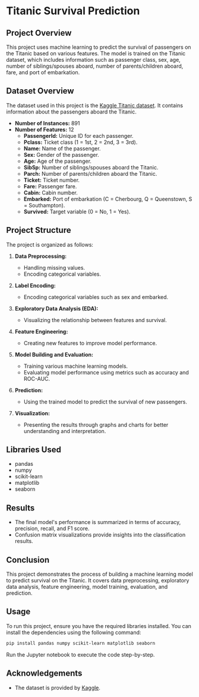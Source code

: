 

# Titanic Survival Prediction

## Project Overview
This project uses machine learning to predict the survival of passengers on the Titanic based on various features. The model is trained on the Titanic dataset, which includes information such as passenger class, sex, age, number of siblings/spouses aboard, number of parents/children aboard, fare, and port of embarkation.

## Dataset Overview
The dataset used in this project is the [Kaggle Titanic dataset](https://www.kaggle.com/datasets/yasserh/titanic-dataset). It contains information about the passengers aboard the Titanic.

- **Number of Instances:** 891
- **Number of Features:** 12
  - **PassengerId:** Unique ID for each passenger.
  - **Pclass:** Ticket class (1 = 1st, 2 = 2nd, 3 = 3rd).
  - **Name:** Name of the passenger.
  - **Sex:** Gender of the passenger.
  - **Age:** Age of the passenger.
  - **SibSp:** Number of siblings/spouses aboard the Titanic.
  - **Parch:** Number of parents/children aboard the Titanic.
  - **Ticket:** Ticket number.
  - **Fare:** Passenger fare.
  - **Cabin:** Cabin number.
  - **Embarked:** Port of embarkation (C = Cherbourg, Q = Queenstown, S = Southampton).
  - **Survived:** Target variable (0 = No, 1 = Yes).

## Project Structure

The project is organized as follows:

1. **Data Preprocessing:**
   - Handling missing values.
   - Encoding categorical variables.

2. **Label Encoding:**
   - Encoding categorical variables such as sex and embarked.

3. **Exploratory Data Analysis (EDA):**
   - Visualizing the relationship between features and survival.

4. **Feature Engineering:**
   - Creating new features to improve model performance.

5. **Model Building and Evaluation:**
   - Training various machine learning models.
   - Evaluating model performance using metrics such as accuracy and ROC-AUC.

6. **Prediction:**
   - Using the trained model to predict the survival of new passengers.

7. **Visualization:**
   - Presenting the results through graphs and charts for better understanding and interpretation.

## Libraries Used

- pandas
- numpy
- scikit-learn
- matplotlib
- seaborn

## Results

- The final model's performance is summarized in terms of accuracy, precision, recall, and F1 score.
- Confusion matrix visualizations provide insights into the classification results.

## Conclusion

This project demonstrates the process of building a machine learning model to predict survival on the Titanic. It covers data preprocessing, exploratory data analysis, feature engineering, model training, evaluation, and prediction.

## Usage

To run this project, ensure you have the required libraries installed. You can install the dependencies using the following command:

```bash
pip install pandas numpy scikit-learn matplotlib seaborn
```

Run the Jupyter notebook to execute the code step-by-step.

## Acknowledgements

- The dataset is provided by [Kaggle](https://www.kaggle.com/c/titanic).

